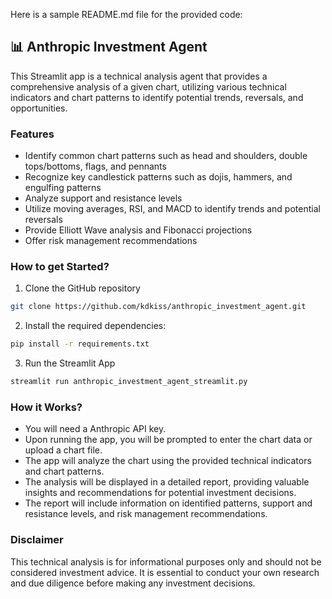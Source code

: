 Here is a sample README.md file for the provided code:

## 📊 Anthropic Investment Agent

This Streamlit app is a technical analysis agent that provides a comprehensive analysis of a given chart, utilizing various technical indicators and chart patterns to identify potential trends, reversals, and opportunities.

### Features
- Identify common chart patterns such as head and shoulders, double tops/bottoms, flags, and pennants
- Recognize key candlestick patterns such as dojis, hammers, and engulfing patterns
- Analyze support and resistance levels
- Utilize moving averages, RSI, and MACD to identify trends and potential reversals
- Provide Elliott Wave analysis and Fibonacci projections
- Offer risk management recommendations

### How to get Started?

1. Clone the GitHub repository

```bash
git clone https://github.com/kdkiss/anthropic_investment_agent.git
```
2. Install the required dependencies:

```bash
pip install -r requirements.txt
```
3. Run the Streamlit App
```bash
streamlit run anthropic_investment_agent_streamlit.py
```

### How it Works?
- You will need a Anthropic API key.
- Upon running the app, you will be prompted to enter the chart data or upload a chart file.
- The app will analyze the chart using the provided technical indicators and chart patterns.
- The analysis will be displayed in a detailed report, providing valuable insights and recommendations for potential investment decisions.
- The report will include information on identified patterns, support and resistance levels, and risk management recommendations.

### Disclaimer
This technical analysis is for informational purposes only and should not be considered investment advice. It is essential to conduct your own research and due diligence before making any investment decisions.
